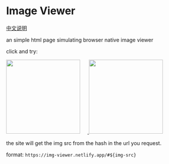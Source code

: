 # Image Viewer

[中文说明](./README-CN.md)

an simple html page simulating browser native image viewer

click and try:

<a href="https://img-viewer.netlify.app/#https://i.pixiv.re/img-original/img/2022/05/14/02/00/17/98325199_p0.png" title="https://img-viewer.netlify.app/#https://i.pixiv.re/img-original/img/2022/05/14/02/00/17/98325199_p0.png">
    <img src="https://i.pixiv.re/img-original/img/2022/05/14/02/00/17/98325199_p0.png" style="width: 200px; margin-right: 20px">
</a>
<a href="https://img-viewer.netlify.app/#https://i.pixiv.re/img-original/img/2021/11/12/20/22/55/91752738_p0.jpg" title="https://img-viewer.netlify.app/#https://i.pixiv.re/img-original/img/2021/11/12/20/22/55/91752738_p0.jpg">
    <img src="https://i.pixiv.re/img-original/img/2021/11/12/20/22/55/91752738_p0.jpg" style="width: 200px;">
</a>

the site will get the img src from the hash in the url you request.

format: `https://img-viewer.netlify.app/#${img-src}`